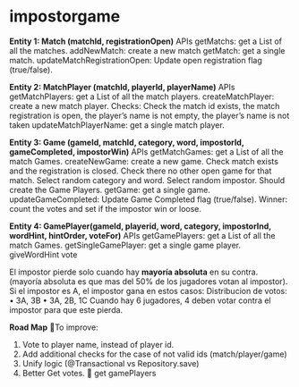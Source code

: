 # impostorgame
**Entity 1:
Match (matchId, registrationOpen)**
APIs
getMatchs: get a List of all the matches.
addNewMatch: create a new match
getMatch: get a single match.
updateMatchRegistrationOpen: Update open registration flag (true/false).

**Entity 2:
MatchPlayer (matchId, playerId, playerName)**
APIs
getMatchPlayers: get a List of all the match players.
createMatchPlayer: create a new match player. 
Checks: Check the match id exists, 
the match registration is open, 
the player’s name is not empty, 
the player’s name is not taken
updateMatchPlayerName: get a single match player.

**Entity 3:
Game (gameId, matchId, category, word, impostorId, gameCompleted, impostorWin)**
APIs
getMatchGames: get a List of all the match Games.
createNewGame: create a new game.
		Check match exists and the registration is closed.
		Check there no other open game for that match.
		Select random category and word.
		Select random impostor.
		Should create the Game Players.
getGame: get a single game.
updateGameCompleted: Update Game Completed flag (true/false).
Winner: count the votes and set if the impostor win or loose.

**Entity 4:
GamePlayer(gameId, playerid, word, category, impostorInd, wordHint, hintOrder, voteFor)**
APIs
getGamePlayers: get a List of all the match Games.
getSingleGamePlayer: get a single game player.
giveWordHint
vote




El impostor pierde solo cuando hay **mayoría absoluta** en su contra. (mayoría absoluta es que mas del 50% de los jugadores votan al impostor).
Si el impostor es A, el impostor gana en estos casos:
Distribucion de votos:
•	3A, 3B
•	3A, 2B, 1C
Cuando hay 6 jugadores, 4 deben votar contra el impostor para que este pierda.


**Road Map**  To improve:
1.	Vote to player name, instead of player id.
2.	Add additional checks for the case of not valid ids (match/player/game)
3.	Unify logic (@Transactional vs Repository.save)
4.	Better Get votes.  get gamePlayers
